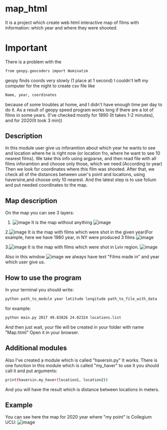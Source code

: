 # map_html
It is a project which create web html interactive map of films with information: which year and where they were shooted.
# Important
There is a problem with the 
~~~bash
from geopy.geocoders import Nominatim
~~~
geopy finds coords very slowly (1 place at 1 second)
I couldn't left my computer for the night to create csv file like
~~~bash
Name, year, coordinates
~~~
because of some troubles at home, and I didn't have enough time per day to do it.
As a result of geopy speed program works long if there are a lot of films in some years. (I've checked mostly for 1890 (It takes 1-2 minutes), and for 2020(It took 3 min))

## Description
In this module user give us inforamtion about which year he wants to see and location where he is right now (or location fro, where he want to see 10 nearest films). We take this info using argparse, and then read file with all films inforamtion and choose only those, which we need.(According to year) Then we look for coordinates where this film was shooted. After that, we check all of the distances between user's point and locations, using haversine,and choose only 10 nearest. And the latest step is to use folium and put needed coordinates to the map.

## Map description
On the map you can see 3 layers:

1. ![image](https://user-images.githubusercontent.com/91532556/153668343-57c9bef0-54bf-4ec2-870a-bb8c2bd45f62.png)
 It is the map without anything
  ![image](https://user-images.githubusercontent.com/91532556/153668277-d2c5bc90-0d13-49f6-a90c-e523090e5e47.png)


2.![image](https://user-images.githubusercontent.com/91532556/153668491-ac11b3f5-45fc-4e68-95db-3a8757582996.png)
It is the map with films which were shot in the given year(For example, here we have 1980 year, in NY were produced 3 films
![image](https://user-images.githubusercontent.com/91532556/153668573-7b036fcb-f253-4d85-a9bb-e30baca95324.png)

3.![image](https://user-images.githubusercontent.com/91532556/153668680-4bb081fa-3242-4a55-bf83-b5079e35bcec.png)
 It is the map with films which were shot in Lviv region.
 ![image](https://user-images.githubusercontent.com/91532556/153668829-dd151bef-66ff-498f-ad93-ce8e3cd7ddca.png)

Also in this window ![image](https://user-images.githubusercontent.com/91532556/153668867-4c81cd40-5879-4f10-9449-28dd99957f79.png)
we always have text "Films made in" and year which user give us.

## How to use the program
In your terminal you should write:
~~~bash
python path_to_module year latitude longitude path_to_file_with_data
~~~
for example:
~~~bash
python main.py 2017 49.83826 24.02324 locations.list 
~~~
And then just wait, your file will be created in your folder with name "Map.html"
Open it in your browser.

## Additional modules
Also I've created a module which is called "haversin.py"
It works. There is one function in this module which is called "my_haver"
to use it you should call it and put arguments:
~~~bash
print(haversin.my_haver(location1, location2))
~~~
And you will have the result which is distance between locations in meters.

## Example
You can see here the map for 2020 year where "my point" is Collegium UCU:
![image](https://user-images.githubusercontent.com/91532556/153671271-077f324b-76f8-429d-b07f-ba8c033c788d.png)
